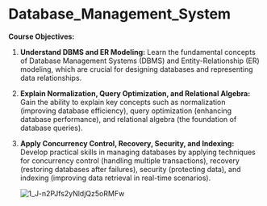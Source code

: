# Database_Management_System
**Course Objectives:**

1) **Understand DBMS and ER Modeling:** Learn the fundamental concepts of Database Management Systems (DBMS) and Entity-Relationship (ER) modeling, which are crucial for designing databases and representing data relationships.

2) **Explain Normalization, Query Optimization, and Relational Algebra:** Gain the ability to explain key concepts such as normalization (improving database efficiency), query optimization (enhancing database performance), and relational algebra (the foundation of database queries).

3) **Apply Concurrency Control, Recovery, Security, and Indexing:** Develop practical skills in managing databases by applying techniques for concurrency control (handling multiple transactions), recovery (restoring databases after failures), security (protecting data), and indexing (improving data retrieval in real-time scenarios).

      ![1_J-n2PJfs2yNldjQz5oRMFw](https://github.com/user-attachments/assets/742beed2-c78b-4846-bf0b-88fde8247182)
